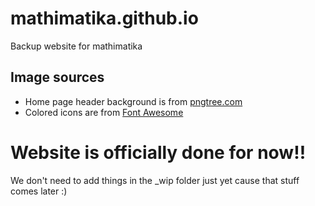 # mathimatika.github.io
Backup website for mathimatika

## Image sources
- Home page header background is from [pngtree.com](https://pngtree.com/free-backgrounds)
- Colored icons are from [Font Awesome](https://fontawesome.com)
# Website is officially done for now!!
We don't need to add things in the \_wip folder just yet cause that stuff comes later :)
